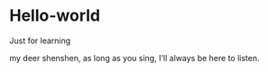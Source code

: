 # Hello-world
Just for learning

my deer shenshen, as long as you sing, I'll always be here to listen.
